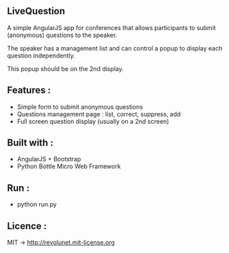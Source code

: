 LiveQuestion
------------

A simple AngularJS app for conferences that allows participants to submit (anonymous) questions to the speaker.

The speaker has a management list and can control a popup to display each question independently. 

This popup should be on the 2nd display.


Features :
----------
 - Simple form to submit anonymous questions
 - Questions management page : list, correct, suppress, add
 - Full screen question display (usually on a 2nd screen)


Built with :
------------
 - AngularJS + Bootstrap
 - Python Bottle Micro Web Framework


Run :
-----
 - python run.py


Licence :
---------
MIT -> http://revolunet.mit-license.org
